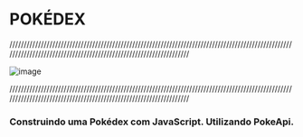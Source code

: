 # POKÉDEX
//////////////////////////////////////////////////////////////////////////////////////////////////////////////////////////////////////////////////////////////////

![image](Img-GitHub/International_Pokémon_logo.svg.png)

//////////////////////////////////////////////////////////////////////////////////////////////////////////////////////////////////////////////////////////////////

<h3>Construindo uma Pokédex com JavaScript. Utilizando PokeApi.</h3>
